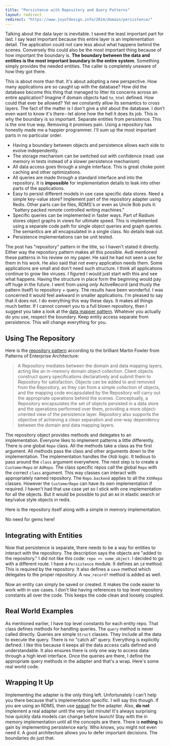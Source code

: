```yaml
---
title: "Persistence with Repository and Query Patterns"
layout: redirect
redirect: "https://www.joyofdesign.info/2014/domain/persistence/"
---
```


Talking about the data layer is inevitable. I saved the least important
part for last. I say least important because this entire layer is an
implementation detail. The application could not care less about what
happens behind the scenes. Conversely this could also be the most
important thing because of how important the boundary is. **The
boundary between the data and entities is the most important boundary
in the entire system.** Something simply provides the needed entities.
The caller is completely unaware of how they got there.

This is about more than that. It's about adopting a new perspective.
How many applications are so caught up with the database? How did the
database become this thing that managed to litter its concerns across
an entire application? Imagine if domain objects had `to_html`
defined. How could that ever be allowed? Yet we constantly allow its
semantics to cross layers. The fact of the matter is I don't give a
shit about the database. I don't even want to know it's there--let
alone how the hell it does its job. This is why the boundary is so
important. Separate entities from persistence. This is the one true
way. Removing it promises pain. Using a repository has honestly made
me a happier programmer. I'll sum up the most important parts in no
particular order.

* Having a boundary between objects and persistence allows each side
  to evolve independently.
* The storage mechanism can be switched out with confidence (read: use
  memory in tests instead of a slower persistence mechanism)
* All data access goes through a single interface. This is
  great choke point caching and other optimizations.
* All queries are made through a standard interface and into the
  repository. It is **impossible** for implementation details to leak
  into other parts of the applications.
* Easy to persist different models in use case specific data stores.
  Need a simple key-value store? Implement part of the repository
  adapter using Redis. Other parts can be files, RDMS's or even as
  Uncle Bob puts it: "battery packed remote controlled writing
  machines."
* Specific queries can be implemented in faster ways. Part of Radium
  stores object graphs in views for ultimate speed. This is implemented
  using a separate code path for single object queries and graph
  queries. The semantics are all encapsulated in a single class.
  No details leak out.
* Persistence implementations can be unit tested.

The post has "repository" pattern in the title, so I haven't stated it
directly. Either way the repository pattern makes all this possible.
Avdi mentioned these patterns in his review on my paper. He said he
had not seen a use for them in his work. He also said that not every
application needs them. Some applications are small and don't need
such structure. I think all applications continue to grow like
viruses. I figured I would just start with this and see what happens.
Having the structure in place form the beginning would pay off huge in
the future. I went from using _only_ ActiveRecord (and thusly the
pattern itself) to repository + query. The results have been
wonderful. I was concerned it would feel awkward in smaller
applications. I'm pleased to say that it does not. I do everything
this way these days. It makes all things much better. If I cannot
convert you to a full blown repository, then I suggest you take a look
at the [data mapper
pattern](http://www.martinfowler.com/eaaCatalog/dataMapper.html).
Whatever you actually do you use, respect the boundary. Keep entity
access separate from persistence. This will change everything for you.

## Using The Repository

Here is the [repository
pattern](http://martinfowler.com/eaaCatalog/repository.html) according
to the brilliant Martin Fowler from Patterns of Enterprise
Architecture:

> A Repository mediates between the domain and data mapping layers,
> acting like an in-memory domain object collection. Client objects
> construct query specifications declaratively and submit them to
> Repository for satisfaction.  Objects can be added to and removed
> from the Repository, as they can from a simple collection of
> objects, and the mapping code encapsulated by the Repository will
> carry out the appropriate operations behind the scenes.
> Conceptually, a Repository encapsulates the set of objects persisted
> in a data store and the operations performed over them, providing a
> more object-oriented view of the persistence layer. Repository also
> supports the objective of achieving a clean separation and one-way
> dependency between the domain and data mapping layers.

The repository object provides methods and delegates to an
implementation. Everyone likes to implement patterns a little
differently. There is one global `Repo` class. All the methods take a
class as the first argument. All methods pass the class and other
arguments down to the implementation. The
implementation handles the `CRUD` logic. It tedious to pass
around the `class` argument everywhere. The next step is to create a
`CustomerRepo` or `AdRepo`. The class specific repos call the global
`Repo` with the correct `class` argument. This way classes can
interact with appropriately named repository. The `Repo.backend` applies
to all the `XXXRepo` classes. However the `CustomerRepo` can have its
own implementation if required. I haven't had that use case yet so I
stick with one implementation for all the objects. But it would be
possible to put an `Ad` in elastic search or key/value style objects
in redis.

Here is the repository itself along with a simple in memory
implementation.

<script
src="https://gist.github.com/ahawkins/2779c646a604b21bd1b2.js"></script>

No need for gems here!

## Integrating with Entities

Now that persistence is separate, there needs to be a way for entities
to interact with the repository. The description says the objects are
"added to the repository." I did not like this code: `repo <<
some_object`. I decided to go with a different route. I have a
`Persistence` module. It defines an `id` method. This is required by
the repository. It also defines a `save` method which delegates to the
proper repository. A `new_record?` method is added as well.

<script
src="https://gist.github.com/ahawkins/0c3eb4149ab41ca3e4b7.js"></script>

Now an entity can simply be saved or created. It makes the code easier
to work with in use cases. I don't like having references to top level
repository constants all over the code. This keeps the code clean and
loosely coupled.

## Real World Examples

As mentioned earlier, I have top level constants for each entity repo.
That class defines methods for handling queries. The `query` method is
never called directly. Queries are simple `Struct` classes. They
include all the data to execute the query. There is no "catch all"
query. Everything is explicitly defined. I like this because it keeps
all the data access calls defined and understandable. It also ensures
there is only one way to access data: through a high level interface.
Once the queries are there, I define the appropriate query methods in
the adapter and that's a wrap. Here's some real world code.

<script
src="https://gist.github.com/ahawkins/9168491345aafdbd3d8a.js"></script>

## Wrapping It Up

Implementing the adapter is the only thing left. Unfortunately I can't
help you there because that's implementation specific. I will say this
though. If you are using an RDMS, then use
[sequel](http://sequel.jeremyevans.net) for the adapter. Also, **do
not** implement a real adapter until the very last minute! It's always
surprising how quickly data models can change before launch! Stay with the
in memory implementation until all the concepts are there. There is
**nothing** to gain by implementing persistence early. Who knows, you
might not even need it. A good architecture allows you to defer
important decisions. The boundaries do just that.
